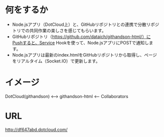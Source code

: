 # 何をするか
- Node.jsアプリ（DotCloud上）と、GitHubリポジトリとの連携で分散リポジトリでの共同作業の楽しさを感じてもらいます。
- GitHubリポジトリ（https://github.com/dataich/githandson-html/）にPushすると、Service Hookを使って、Node.jsアプリにPOSTで通知します。
- Node.jsアプリは最新のindex.htmlをGitHubリポジトリから取得し、ページをリアルタイム（Socket.IO）で更新します。

# イメージ
DotCloud(githandson) <--> githandson-html <-- Collaborators

# URL
http://df647abd.dotcloud.com/
